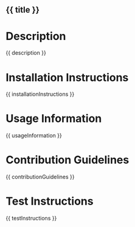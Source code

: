 ## {{ title }}

# Description
{{ description }}

# Installation Instructions
{{ installationInstructions }}

# Usage Information
{{ usageInformation }}

# Contribution Guidelines
{{ contributionGuidelines }}

# Test Instructions
{{ testInstructions }}